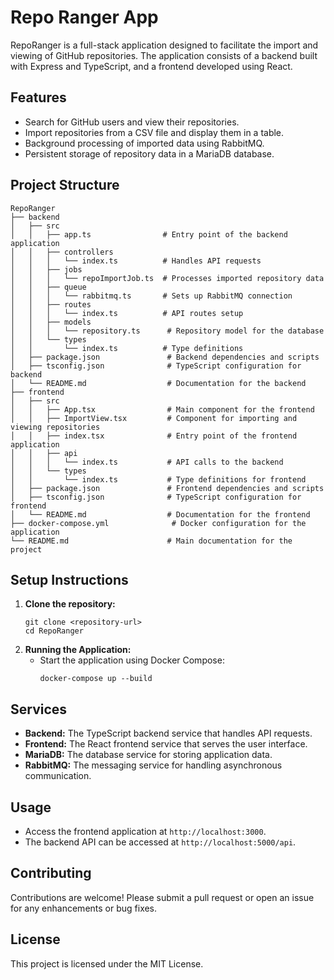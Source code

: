 # Repo Ranger App

RepoRanger is a full-stack application designed to facilitate the import and viewing of GitHub repositories. The application consists of a backend built with Express and TypeScript, and a frontend developed using React.

## Features

- Search for GitHub users and view their repositories.
- Import repositories from a CSV file and display them in a table.
- Background processing of imported data using RabbitMQ.
- Persistent storage of repository data in a MariaDB database.

## Project Structure

```
RepoRanger
├── backend
│   ├── src
│   │   ├── app.ts                # Entry point of the backend application
│   │   ├── controllers
│   │   │   └── index.ts          # Handles API requests
│   │   ├── jobs
│   │   │   └── repoImportJob.ts  # Processes imported repository data
│   │   ├── queue
│   │   │   └── rabbitmq.ts       # Sets up RabbitMQ connection
│   │   ├── routes
│   │   │   └── index.ts          # API routes setup
│   │   ├── models
│   │   │   └── repository.ts      # Repository model for the database
│   │   └── types
│   │       └── index.ts          # Type definitions
│   ├── package.json               # Backend dependencies and scripts
│   ├── tsconfig.json              # TypeScript configuration for backend
│   └── README.md                  # Documentation for the backend
├── frontend
│   ├── src
│   │   ├── App.tsx                # Main component for the frontend
│   │   ├── ImportView.tsx         # Component for importing and viewing repositories
│   │   ├── index.tsx              # Entry point of the frontend application
│   │   ├── api
│   │   │   └── index.ts           # API calls to the backend
│   │   └── types
│   │       └── index.ts           # Type definitions for frontend
│   ├── package.json               # Frontend dependencies and scripts
│   ├── tsconfig.json              # TypeScript configuration for frontend
│   └── README.md                  # Documentation for the frontend
├── docker-compose.yml              # Docker configuration for the application
└── README.md                      # Main documentation for the project
```

## Setup Instructions

1. **Clone the repository:**
   ```
   git clone <repository-url>
   cd RepoRanger
   ```
2. **Running the Application:**
   - Start the application using Docker Compose:
     ```
     docker-compose up --build
     ```

## Services

- **Backend:** The TypeScript backend service that handles API requests.
- **Frontend:** The React frontend service that serves the user interface.
- **MariaDB:** The database service for storing application data.
- **RabbitMQ:** The messaging service for handling asynchronous communication.

## Usage

- Access the frontend application at `http://localhost:3000`.
- The backend API can be accessed at `http://localhost:5000/api`.

## Contributing

Contributions are welcome! Please submit a pull request or open an issue for any enhancements or bug fixes.

## License

This project is licensed under the MIT License.